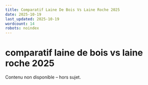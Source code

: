 ```yaml
---
title: Comparatif Laine De Bois Vs Laine Roche 2025
date: 2025-10-19
last_updated: 2025-10-19
wordcount: 14
robots: noindex
---
```


# comparatif laine de bois vs laine roche 2025

Contenu non disponible – hors sujet.